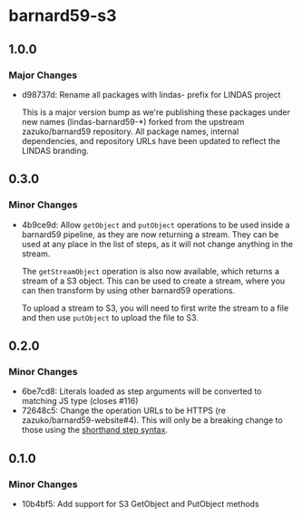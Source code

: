 # barnard59-s3

## 1.0.0

### Major Changes

- d98737d: Rename all packages with lindas- prefix for LINDAS project

  This is a major version bump as we're publishing these packages under new names (lindas-barnard59-\*) forked from the upstream zazuko/barnard59 repository. All package names, internal dependencies, and repository URLs have been updated to reflect the LINDAS branding.

## 0.3.0

### Minor Changes

- 4b9ce9d: Allow `getObject` and `putObject` operations to be used inside a barnard59 pipeline, as they are now returning a stream.
  They can be used at any place in the list of steps, as it will not change anything in the stream.

  The `getStreamObject` operation is also now available, which returns a stream of a S3 object.
  This can be used to create a stream, where you can then transform by using other barnard59 operations.

  To upload a stream to S3, you will need to first write the stream to a file and then use `putObject` to upload the file to S3.

## 0.2.0

### Minor Changes

- 6be7cd8: Literals loaded as step arguments will be converted to matching JS type (closes #116)
- 72648c5: Change the operation URLs to be HTTPS (re zazuko/barnard59-website#4).
  This will only be a breaking change to those using the [shorthand step syntax](https://data-centric.zazuko.com/docs/workflows/explanations/simplified-syntax).

## 0.1.0

### Minor Changes

- 10b4bf5: Add support for S3 GetObject and PutObject methods
